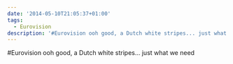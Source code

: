 ```yaml
---
date: '2014-05-10T21:05:37+01:00'
tags:
  - Eurovision
description: '#Eurovision ooh good, a Dutch white stripes... just what we need'
---
```

#Eurovision ooh good, a Dutch white stripes... just what we need
